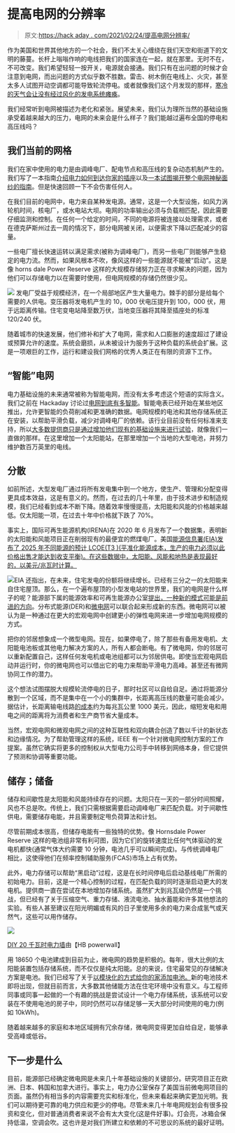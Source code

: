 # 提高电网的分辨率

> 原文:[https://hack aday . com/2021/02/24/提高电网分辨率/](https://hackaday.com/2021/02/24/increasing-the-resolution-of-the-electrical-grid/)

作为美国和世界其他地方的一个社会，我们不太关心缠绕在我们天空和街道下的文明的藤蔓。长杆上嗡嗡作响的电线把我们的国家连在一起，就在那里。无时不在，不可改变。我们希望轻轻一按开关，电源就会接通。我们只有在出问题的时候才会注意到电网，而出问题的方式似乎数不胜数。雷击、树木倒在电线上、火灾，甚至太多人试图开动空调都可能导致轮流停电。或者就像我们这个月发现的那样，[寒冷的天气会让没有经过风化的发电系统瘫痪](https://hackaday.com/2021/02/16/trouble-with-the-texas-power-grid/)。

我们经常听到电网被描述为老化和紧张。展望未来，我们认为理所当然的基础设施承受着越来越大的压力，电网的未来会是什么样子？我们能越过遍布全国的停电和高压线吗？

## 我们当前的网格

我们在家中使用的电力是由调峰电厂、配电节点和高压线的复杂动态机制产生的。我们写了一本指南[介绍电力如何到达你家的插座](https://hackaday.com/2019/08/28/how-the-power-gets-to-the-outlet/)以及[一本试图揭开整个电网神秘面纱的指南](https://hackaday.com/2017/02/14/the-electrical-grid-demystified-part-ii/)。但是快速回顾一下不会伤害任何人。

在我们目前的电网中，电力来自某种发电源。通常，这是一个大型设施，如风力涡轮机时间，核电厂，或水电站大坝。电网的功率输出必须与负载相匹配，因此需要仔细监测和控制。在任何一个给定的时间，不同的电源将被连接以处理需求，或者在德克萨斯州过去一周的情况下，部分电网被关闭，以便需求下降以匹配减少的容量。

一些电厂擅长快速运转以满足需求(被称为调峰电厂)，而另一些电厂则能够产生稳定的电力流。然而，如果风根本不吹，像风这样的一些能源就不能被“启动”。这是像 horns dale Power Reserve 这样的大规模存储努力正在寻求解决的问题，因为他们可以存储电力以在需要时使用，但电网规模的存储仍然很少见。

[![](../Images/35ad1b8c0712b0794c7b7b7eef88eb8b.png)](https://hackaday.com/wp-content/uploads/2017/01/grid.jpg) 发电厂受益于规模经济，在一个局部地区产生大量电力。棘手的部分是给每个需要的人供电。变压器将发电机产生的 10，000 伏电压提升到 100，000 伏，用于远距离传输。住宅变电站降至数万伏，当地变压器将其降至插座处的标准 120/240 伏。

随着城市的快速发展，他们修补和扩大了电网，需求和人口膨胀的速度超过了建设或预算允许的速度。系统会磨损，从未被设计为服务于这种负载的系统会扩展。这是一项艰巨的工作，运行和建设我们网格的优秀人类正在有限的资源下工作。

## “智能”电网

电力基础设施的未来通常被称为智能电网，而没有太多考虑这个短语的实际含义。我们之前在 Hackaday 讨论过[电网到底有多智能](https://hackaday.com/2017/06/12/how-smart-is-the-grid/)。智能电表已经开始在某些地区推出，允许更智能的负荷削减和更准确的数据。电网规模的电池和其他存储系统正在安装，以帮助平滑负载，减少对调峰电厂的依赖。该行业目前没有任何标准来支持，所以[大多数提供商只是通过增加他们现有的基础设施来进行试验](https://hackaday.com/2019/10/03/floating-power-plants-the-coastal-city-solution-sure-to-be-increasingly-popular/)，就像我们一直做的那样。在这里增加一个太阳能站，在那里增加一个当地的大型电池，并努力维护数百万英里的电线。

## 分散

如前所述，大型发电厂通过将所有发电集中到一个地方，使生产、管理和分配变得更具成本效益，这是有意义的。然而，在过去的几十年里，由于技术进步和制造规模，我们已经看到成本不断下降。随着效率慢慢提高，太阳能和风能的价格越来越低。仅太阳能一项，在过去十年中价格就下跌了 70%。

事实上，国际可再生能源机构(IRENA)在 2020 年 6 月发布了一个数据集，表明新的太阳能和风能项目正在削弱现有的最便宜的燃煤电厂。美国[能源信息署(EIA)发布了 2025 年不同能源的预计 LCOE(T3 )(平准化能源成本，生产的电力必须以此价格出售才能达到收支平衡)。在这些数据中，太阳能、风能和地热是表现最好的，以美元/兆瓦时计算。](https://www.eia.gov/outlooks/aeo/)

[![](../Images/08297f3fad4ce876d8de9c0032f75c7c.png)](https://hackaday.com/wp-content/uploads/2021/02/residential-solar.jpg)EIA 还指出，在未来，住宅发电的份额将继续增长。已经有三分之一的太阳能来自住宅屋顶。那么，在一个遍布屋顶的小型发电站的世界里，我们的电网是什么样子的呢？能源部下属的能源效率和可再生能源办公室[提出，一种新的模式可能是前进的方向](https://www.energy.gov/eere/solar/solar-integration-distributed-energy-resources-and-microgrids)。分布式能源(DER)和[微电网](https://www.energy.gov/sites/prod/files/2016/06/f32/The%20US%20Department%20of%20Energy%27s%20Microgrid%20Initiative.pdf)可以联合起来形成新的东西。微电网可以被认为是一种通过在更大的宏观电网中创建更小的弹性电网来进一步增加电网规模的方式。

把你的邻居想象成一个微型电网。现在，如果停电了，除了那些有备用发电机、太阳能电池板或其他电力解决方案的人，所有人都会断电。有了微电网，你的邻居可以重新配置自己，这样任何发电机或电池组都可以为邻居供电。即使当宏观电网启动并运行时，你的微电网也可以借出它的电力来帮助平滑电力高峰。甚至还有微网协同工作的潜力。

这个想法试图摆脱大规模轮流停电的日子，那时社区可以自给自足。通过将能源分散到一个区域，而不是集中在一个小的集群中，长距离高压线的数量可能会减少。据估计，长距离输电线路[的成本](https://iea-etsap.org/E-TechDS/PDF/E12_el-t&d_KV_Apr2014_GSOK.pdf)约为每兆瓦公里 1000 美元，因此，缩短发电和用电之间的距离将为消费者和生产商节省大量成本。

当然，宏观电网和微观电网之间的这种互联性和双向耦合创造了数以千计的新状态和边缘情况。为了帮助管理这样的系统，IEEE 有一个针对微电网控制方案的工作提案。虽然它确实将更多的控制权从大型电力公司手中转移到网络本身，但它提供了预测和协调等重要功能。

## 储存；储备

储存和间歇性是太阳能和风能持续存在的问题。太阳只在一天的一部分时间照耀，风也不总是吹。传统上，我们只需根据需要启动调峰电厂来匹配负载。对于间歇性供电，需要储存电能，并且需要制定甩负荷算法和计划。

尽管前期成本很高，但储存电能有一些独特的优势。像 Hornsdale Power Reserve 这样的电池组非常有利可图，因为它们的旋转速度比任何气体驱动的发电机都快(通常气体大约需要 10 分钟，电池几乎可以瞬间完成)。与传统调峰电厂相比，这使得他们在频率控制辅助服务(FCAS)市场上占有优势。

此外，电力存储可以帮助“黑启动”过程，这是在长时间停电后启动基线电厂所需的初始电力。目前，这是一个精心控制的过程，在匹配负载的同时逐渐启动更大的发电机。提供商一直在尝试在本地增加存储系统。虽然扩大到兆瓦级仍然是一个挑战，但已经有了关于压缩空气、重力存储、液流电池、抽水蓄能和许多其他想法的实验。有些人甚至建议在阳光明媚或有风的日子里使用多余的电力来合成氢气或天然气，这些可以用作储存。

[![](../Images/fcfc9364638c7eae62ece35fdac81a30.png)](https://hackaday.com/wp-content/uploads/2016/09/powerwall-featured.png) 

[DIY 20 千瓦时电力墙](https://hackaday.com/2016/09/29/homebrew-powerwall-sitting-at-20kwh/)由【HB powerwall】

用 18650 个电池建成到目前为止，微电网的趋势是积极的。每年，很大比例的太阳能装置包括存储系统，而不仅仅是纯太阳能。总的来说，住宅最常见的存储解决方案是电池。我们已经写了关于[以模块化的方式给你的家添加电池。](https://hackaday.com/2020/03/27/microbatteries-on-the-grid/)新的电池技术即将出现，但就目前而言，大多数其他储能方法在住宅环境中没有意义。与工程师同事或同事一起做的一个有趣的挑战是尝试设计一个电力存储系统，该系统可以安装在不使用电池的房子中，同时仍然可以存储足够一天大部分时间使用的电力(例如 10kWh)。

随着越来越多的家庭和本地区域拥有冗余存储，微电网变得更加自给自足，能够承受高峰或低谷。

## 下一步是什么

目前，能源部已经确定微电网是未来几十年基础设施的关键部分。研究项目正在欧洲、日本、韩国和加拿大进行。事实上，电力办公室保存了美国当前微电网项目的页面。虽然仍有相当多的内容需要充实和标准化，但未来看起来确实更加光明。我们可以期待更可靠的电力供应和更少的停电。尽管未来几十年电网规划会有很多投资和变化，但对普通消费者来说不会有太大变化(这是件好事)。灯会亮，冰箱会保持低温，空调会吹。这也许是对我们所建立和依赖的不可思议的系统的最好证明。
